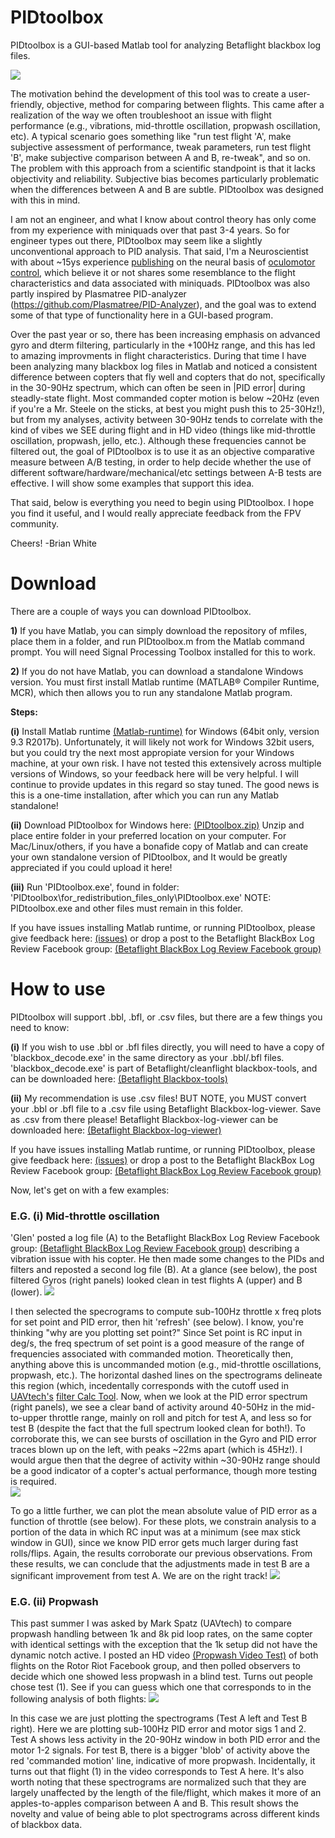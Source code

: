 
# PIDtoolbox

PIDtoolbox is a GUI-based Matlab tool for analyzing Betaflight blackbox log files.

![](images/PIDtoolboxGUIexample.png)

The motivation behind the development of this tool was to create a user-friendly, objective, method for comparing between flights. This came after a realization of the way we often troubleshoot an issue with flight performance (e.g., vibrations, mid-throttle oscillation, propwash oscillation, etc). A typical scenario goes something like "run test flight 'A', make subjective assessment of performance, tweak parameters, run test flight 'B', make subjective comparison between A and B, re-tweak", and so on. The problem with this approach from a scientific standpoint is that it lacks objectivity and reliability. Subjective bias becomes particularly problematic when the differences between A and B are subtle. PIDtoolbox was designed with this in mind.

I am not an engineer, and what I know about control theory has only come from my experience with miniquads over that past 3-4 years. So for engineer types out there, PIDtoolbox may seem like a slightly unconventional approach to PID analysis. That said, I'm a Neuroscientist with about ~15ys experience <a href="https://sites.google.com/site/bjw112968/" target="blank">publishing</a> on the neural basis of <a href="https://www.youtube.com/watch?v=UEqraYeP7Qs" target="blank">oculomotor control</a>, which believe it or not shares some resemblance to the flight characteristics and data associated with miniquads. PIDtoolbox was also partly inspired by Plasmatree PID-analyzer (https://github.com/Plasmatree/PID-Analyzer), and the goal was to extend some of that type of functionality here in a GUI-based program.

Over the past year or so, there has been increasing emphasis on advanced gyro and dterm filtering, particularly in the +100Hz range, and this has led to amazing improvments in flight characteristics. During that time I have been analyzing many blackbox log files in Matlab and noticed a consistent difference between copters that fly well and copters that do not, specifically in the 30-90Hz spectrum, which can often be seen in |PID error| during steadly-state flight. Most commanded copter motion is below ~20Hz (even if you're a Mr. Steele on the sticks, at best you might push this to 25-30Hz!), but from my analyses, activity between 30-90Hz tends to correlate with the kind of vibes we SEE during flight and in HD video (things like mid-throttle oscillation, propwash, jello, etc.). Although these frequencies cannot be filtered out, the goal of PIDtoolbox is to use it as an objective comparative measure between A/B testing, in order to help decide whether the use of different software/hardware/mechanical/etc settings between A-B tests are effective. I will show some examples that support this idea.

That said, below is everything you need to begin using PIDtoolbox. I hope you find it useful, and I would really appreciate feedback from the FPV community.

Cheers! -Brian White

# Download

There are a couple of ways you can download PIDtoolbox. 

**1)** If you have Matlab, you can simply download the repository of mfiles, place them in a folder, and run PIDtoolbox.m from the Matlab command prompt. You will need Signal Processing Toolbox installed for this to work.

**2)** If you do not have Matlab, you can download a standalone Windows version. You must first install Matlab runtime (MATLAB® Compiler Runtime, MCR), which then allows you to run any standalone Matlab program.

**Steps:**

**(i)** Install Matlab runtime <a href="https://www.mathworks.com/products/compiler/matlab-runtime.html" target="blank">(Matlab-runtime)</a> for Windows (64bit only, version 9.3 R2017b). Unfortunately, it will likely not work for Windows 32bit users, but you could try the next most appropiate version for your Windows machine, at your own risk. I have not tested this extensively across multiple versions of Windows, so your feedback here will be very helpful. I will continue to provide updates in this regard so stay tuned. The good news is this is a one-time installation, after which you can run any Matlab standalone!

**(ii)** Download PIDtoolbox for Windows here:
<a href="https://github.com/bw1129/PIDtoolbox/releases" target="blank">(PIDtoolbox.zip)</a> Unzip and place entire folder in your preferred location on your computer. For Mac/Linux/others, if you have a bonafide copy of Matlab and can create your own standalone version of PIDtoolbox, and It would be greatly appreciated if you could upload it here!

**(iii)** Run 'PIDtoolbox.exe', found in folder: 
'PIDtoolbox\for_redistribution_files_only\PIDtoolbox.exe'
NOTE: PIDtoolbox.exe and other files must remain in this folder.

If you have issues installing Matlab runtime, or running PIDtoolbox, please give feedback here:
<a href="https://github.com/bw1129/PIDtoolbox/issues" target="blank">(issues)</a>
or drop a post to the Betaflight BlackBox Log Review Facebook group: <a href="https://www.facebook.com/groups/291745494678694/?ref=bookmarks" target="blank">(Betaflight BlackBox Log Review Facebook group)</a>

# How to use

PIDtoolbox will support .bbl, .bfl, or .csv files, but there are a few things you need to know: 

**(i)** If you wish to use .bbl or .bfl files directly, you will need to have a copy of 'blackbox_decode.exe' in the same directory as your .bbl/.bfl files. 'blackbox_decode.exe' is part of Betaflight/cleanflight blackbox-tools, and can be downloaded here:
<a href="https://www.github.com/betaflight/blackbox-tools" target="blank">(Betaflight Blackbox-tools)</a>

**(ii)** My recommendation is use .csv files! BUT NOTE, you MUST convert your .bbl or .bfl file to a .csv file using Betaflight Blackbox-log-viewer. Save as .csv from there please! Betaflight Blackbox-log-viewer can be downloaded here: 
<a href="https://www.github.com/betaflight/blackbox-log-viewer/releases" target="blank">(Betaflight Blackbox-log-viewer)</a>

If you have issues installing Matlab runtime, or running PIDtoolbox, please give feedback here:
<a href="https://github.com/bw1129/PIDtoolbox/issues" target="blank">(issues)</a>
or drop a post to the Betaflight BlackBox Log Review Facebook group: <a href="https://www.facebook.com/groups/291745494678694/?ref=bookmarks" target="blank">(Betaflight BlackBox Log Review Facebook group)</a>

Now, let's get on with a few examples:

### E.G. (i) Mid-throttle oscillation
'Glen' posted a log file (A) to the Betaflight BlackBox Log Review Facebook group: <a href="https://www.facebook.com/groups/291745494678694/?ref=bookmarks" target="blank">(Betaflight BlackBox Log Review Facebook group)</a>
describing a vibration issue with his copter. He then made some changes to the PIDs and filters and reposted a second log file (B). 
At a glance (see below), the post filtered Gyros (right panels) looked clean in test flights A (upper) and B (lower). 
![](images/PIDtoolboxGUIexample2b.png)

I then selected the specrograms to compute sub-100Hz throttle x freq plots for set point and PID error, then hit 'refresh' (see below). I know, you're thinking "why are you plotting set point?" Since Set point is RC input in deg/s, the freq spectrum of set point is a good measure of the range of frequencies associated with commanded motion. Theoretically then, anything above this is uncommanded motion (e.g., mid-throttle oscillations, propwash, etc.). The horizontal dashed lines on the spectrograms delineate this region (which, incedentally corresponds with the cutoff used in <a href="https://www.youtube.com/channel/UCI2MZOaHJFMAmW5ni7vuAQg" target="blank">UAVtech's</a> <a href="https://drive.google.com/drive/folders/1jCIJ2FKL7t-ZADcErNrZOcWfWtkgSVdr" target="blank">filter Calc Tool</a>. Now, when we look at the PID error spectrum (right panels), we see a clear band of activity around 40-50Hz in the mid-to-upper throttle range, mainly on roll and pitch for test A, and less so for test B (despite the fact that the full spectrum looked clean for both!). To corroborate this, we can see bursts of oscillation in the Gyro and PID error traces blown up on the left, with peaks ~22ms apart (which is 45Hz!). I would argue then that the degree of activity within ~30-90Hz range should be a good indicator of a copter's actual performance, though more testing is required.  
![](images/PIDtoolboxGUIexample2c.png)

To go a little further, we can plot the mean absolute value of PID error as a function of throttle (see below). For these plots, we constrain analysis to a portion of the data in which RC input was at a minimum (see max stick window in GUI), since we know PID error gets much larger during fast rolls/flips. Again, the results corroborate our previous observations. From these results, we can conclude that the adjustments made in test B are a significant improvement from test A. We are on the right track! 
![](images/PIDtoolboxGUIexample2d.png)

### E.G. (ii) Propwash
This past summer I was asked by Mark Spatz (UAVtech) to compare propwash handling between 1k and 8k pid loop rates, on the same copter with identical settings with the exception that the 1k setup did not have the dynamic notch active. I posted an HD video <a href="https://www.youtube.com/watch?v=Tbx--JI01NE" target="blank">(Propwash Video Test)</a> of both flights on the Rotor Riot Facebook group, and then polled observers to decide which one showed less propwash in a blind test. Turns out people chose test (1). See if you can guess which one that corresponds to in the following analysis of both flights:
![](images/PIDtoolboxGUIexample1b.png)

In this case we are just plotting the spectrograms (Test A left and Test B right). Here we are plotting sub-100Hz PID error and motor sigs 1 and 2. Test A shows less activity in the 20-90Hz window in both PID error and the motor 1-2 signals. For test B, there is a bigger 'blob' of activity above the red 'commanded motion' line, indicative of more propwash. Incidentally, it turns out that flight (1) in the video corresponds to Test A here. It's also worth noting that these spectrograms are normalized such that they are largely unaffected by the length of the file/flight, which makes it more of an apples-to-apples comparison between A and B. This result shows the novelty and value of being able to plot spectrograms across different kinds of blackbox data. 
